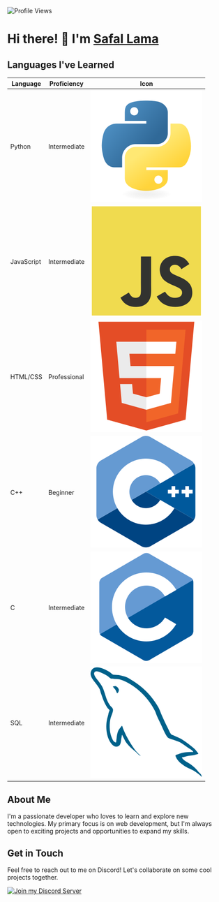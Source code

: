 
![Profile Views](https://komarev.com/ghpvc/?username=ryuzinoh)
# Hi there! 👋 I'm [Safal Lama](https://happilli.github.io)

## Languages I've Learned

| Language       | Proficiency   | Icon |
|----------------|---------------|------|
| Python         | Intermediate | ![Python Icon](https://raw.githubusercontent.com/devicons/devicon/master/icons/python/python-original.svg) |
| JavaScript     | Intermediate     | ![JavaScript Icon](https://raw.githubusercontent.com/devicons/devicon/master/icons/javascript/javascript-original.svg) |
| HTML/CSS       | Professional| ![HTML/CSS Icon](https://raw.githubusercontent.com/devicons/devicon/master/icons/html5/html5-original.svg) |
| C++            | Beginner      | ![C++ Icon](https://raw.githubusercontent.com/devicons/devicon/master/icons/cplusplus/cplusplus-original.svg) |
| C              | Intermediate | ![C Icon](https://raw.githubusercontent.com/devicons/devicon/master/icons/c/c-original.svg) |
| SQL            | Intermediate | ![SQL Icon](https://raw.githubusercontent.com/devicons/devicon/master/icons/mysql/mysql-original.svg) |

## About Me

I'm a passionate developer who loves to learn and explore new technologies. My primary focus is on web development, but I'm always open to exciting projects and opportunities to expand my skills.

## Get in Touch

Feel free to reach out to me on Discord! Let's collaborate on some cool projects together.

[![Join my Discord Server](https://img.shields.io/discord/your-discord-server-id?color=7289da&label=Join%20My%20Discord%20Server&logo=discord&style=for-the-badge)](https://discord.gg/9MR3jPTzjD)
